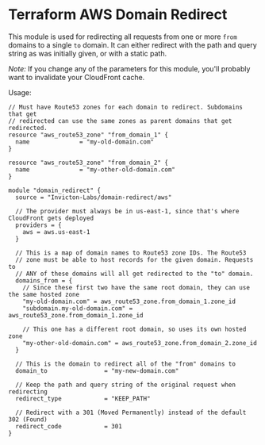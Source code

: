 # Terraform AWS Domain Redirect

This module is used for redirecting all requests from one or more `from` domains to a single `to` domain. It can either redirect with the path and query string as was initially given, or with a static path.

*Note:* If you change any of the parameters for this module, you'll probably want to invalidate your CloudFront cache.

Usage:
```
// Must have Route53 zones for each domain to redirect. Subdomains that get 
// redirected can use the same zones as parent domains that get redirected.
resource "aws_route53_zone" "from_domain_1" {
  name              = "my-old-domain.com"
}

resource "aws_route53_zone" "from_domain_2" {
  name              = "my-other-old-domain.com"
}

module "domain_redirect" {
  source = "Invicton-Labs/domain-redirect/aws"

  // The provider must always be in us-east-1, since that's where CloudFront gets deployed
  providers = {
    aws = aws.us-east-1
  }

  // This is a map of domain names to Route53 zone IDs. The Route53 
  // zone must be able to host records for the given domain. Requests to
  // ANY of these domains will all get redirected to the "to" domain.
  domains_from = {
    // Since these first two have the same root domain, they can use the same hosted zone
    "my-old-domain.com" = aws_route53_zone.from_domain_1.zone_id
    "subdomain.my-old-domain.com" = aws_route53_zone.from_domain_1.zone_id

    // This one has a different root domain, so uses its own hosted zone
    "my-other-old-domain.com" = aws_route53_zone.from_domain_2.zone_id
  }

  // This is the domain to redirect all of the "from" domains to
  domain_to                = "my-new-domain.com"

  // Keep the path and query string of the original request when redirecting
  redirect_type            = "KEEP_PATH"

  // Redirect with a 301 (Moved Permanently) instead of the default 302 (Found)
  redirect_code            = 301
}
```

